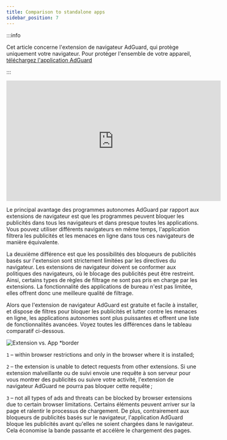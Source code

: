```yaml
---
title: Comparison to standalone apps
sidebar_position: 7
---
```


:::info

Cet article concerne l'extension de navigateur AdGuard, qui protège uniquement votre navigateur. Pour protéger l'ensemble de votre appareil, [téléchargez l'application AdGuard](https://agrd.io/download-kb-adblock)

:::

<iframe width="560" height="315" class="youtube-video" src="https://www.youtube-nocookie.com/embed/ZGwceZP-0mM" title="YouTube video player" frameborder="0" allow="accelerometer; autoplay; clipboard-write; encrypted-media; gyroscope; picture-in-picture" allowfullscreen></iframe>

Le principal avantage des programmes autonomes AdGuard par rapport aux extensions de navigateur est que les programmes peuvent bloquer les publicités dans tous les navigateurs et dans presque toutes les applications. Vous pouvez utiliser différents navigateurs en même temps, l'application filtrera les publicités et les menaces en ligne dans tous ces navigateurs de manière équivalente.

La deuxième différence est que les possibilités des bloqueurs de publicités basés sur l'extension sont strictement limitées par les directives du navigateur. Les extensions de navigateur doivent se conformer aux politiques des navigateurs, où le blocage des publicités peut être restreint. Ainsi, certains types de règles de filtrage ne sont pas pris en charge par les extensions. La fonctionnalité des applications de bureau n'est pas limitée, elles offrent donc une meilleure qualité de filtrage.

Alors que l'extension de navigateur AdGuard est gratuite et facile à installer, et dispose de filtres pour bloquer les publicités et lutter contre les menaces en ligne, les applications autonomes sont plus puissantes et offrent une liste de fonctionnalités avancées. Voyez toutes les différences dans le tableau comparatif ci-dessous.

![Extension vs. App \*border](https://cdn.adtidy.org/content/Kb/ad_blocker/browser_extension/ad_blocker_browser_extension_comparison.png)

`1` – within browser restrictions and only in the browser where it is installed;

`2` – the extension is unable to detect requests from other extensions. Si une extension malveillante ou de suivi envoie une requête à son serveur pour vous montrer des publicités ou suivre votre activité, l'extension de navigateur AdGuard ne pourra pas bloquer cette requête ;

`3` – not all types of ads and threats can be blocked by browser extensions due to certain browser limitations. Certains éléments peuvent arriver sur la page et ralentir le processus de chargement. De plus, contrairement aux bloqueurs de publicités basés sur le navigateur, l'application AdGuard bloque les publicités avant qu'elles ne soient chargées dans le navigateur. Cela économise la bande passante et accélère le chargement des pages.
